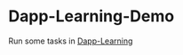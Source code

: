 # Dapp-Learning-Demo
 Run some tasks in [Dapp-Learning](https://github.com/Dapp-Learning-DAO/Dapp-Learning)
